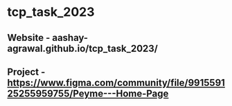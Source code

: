 # tcp_task_2023
## Website - aashay-agrawal.github.io/tcp_task_2023/
## Project - https://www.figma.com/community/file/991559125255959755/Peyme---Home-Page
